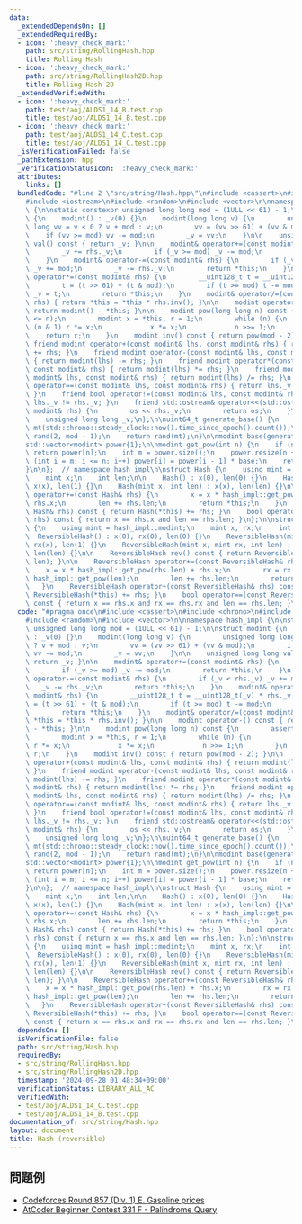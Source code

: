 ```yaml
---
data:
  _extendedDependsOn: []
  _extendedRequiredBy:
  - icon: ':heavy_check_mark:'
    path: src/string/RollingHash.hpp
    title: Rolling Hash
  - icon: ':heavy_check_mark:'
    path: src/string/RollingHash2D.hpp
    title: Rolling Hash 2D
  _extendedVerifiedWith:
  - icon: ':heavy_check_mark:'
    path: test/aoj/ALDS1_14_B.test.cpp
    title: test/aoj/ALDS1_14_B.test.cpp
  - icon: ':heavy_check_mark:'
    path: test/aoj/ALDS1_14_C.test.cpp
    title: test/aoj/ALDS1_14_C.test.cpp
  _isVerificationFailed: false
  _pathExtension: hpp
  _verificationStatusIcon: ':heavy_check_mark:'
  attributes:
    links: []
  bundledCode: "#line 2 \"src/string/Hash.hpp\"\n#include <cassert>\n#include <chrono>\n\
    #include <iostream>\n#include <random>\n#include <vector>\n\nnamespace hash_impl\
    \ {\n\nstatic constexpr unsigned long long mod = (1ULL << 61) - 1;\n\nstruct modint\
    \ {\n    modint() : _v(0) {}\n    modint(long long v) {\n        unsigned long\
    \ long vv = v < 0 ? v + mod : v;\n        vv = (vv >> 61) + (vv & mod);\n    \
    \    if (vv >= mod) vv -= mod;\n        _v = vv;\n    }\n\n    unsigned long long\
    \ val() const { return _v; }\n\n    modint& operator+=(const modint& rhs) {\n\
    \        _v += rhs._v;\n        if (_v >= mod) _v -= mod;\n        return *this;\n\
    \    }\n    modint& operator-=(const modint& rhs) {\n        if (_v < rhs._v)\
    \ _v += mod;\n        _v -= rhs._v;\n        return *this;\n    }\n    modint&\
    \ operator*=(const modint& rhs) {\n        __uint128_t t = __uint128_t(_v) * rhs._v;\n\
    \        t = (t >> 61) + (t & mod);\n        if (t >= mod) t -= mod;\n       \
    \ _v = t;\n        return *this;\n    }\n    modint& operator/=(const modint&\
    \ rhs) { return *this = *this * rhs.inv(); }\n\n    modint operator-() const {\
    \ return modint() - *this; }\n\n    modint pow(long long n) const {\n        assert(0\
    \ <= n);\n        modint x = *this, r = 1;\n        while (n) {\n            if\
    \ (n & 1) r *= x;\n            x *= x;\n            n >>= 1;\n        }\n    \
    \    return r;\n    }\n    modint inv() const { return pow(mod - 2); }\n\n   \
    \ friend modint operator+(const modint& lhs, const modint& rhs) { return modint(lhs)\
    \ += rhs; }\n    friend modint operator-(const modint& lhs, const modint& rhs)\
    \ { return modint(lhs) -= rhs; }\n    friend modint operator*(const modint& lhs,\
    \ const modint& rhs) { return modint(lhs) *= rhs; }\n    friend modint operator/(const\
    \ modint& lhs, const modint& rhs) { return modint(lhs) /= rhs; }\n    friend bool\
    \ operator==(const modint& lhs, const modint& rhs) { return lhs._v == rhs._v;\
    \ }\n    friend bool operator!=(const modint& lhs, const modint& rhs) { return\
    \ lhs._v != rhs._v; }\n    friend std::ostream& operator<<(std::ostream& os, const\
    \ modint& rhs) {\n        os << rhs._v;\n        return os;\n    }\n\n  private:\n\
    \    unsigned long long _v;\n};\n\nuint64_t generate_base() {\n    std::mt19937_64\
    \ mt(std::chrono::steady_clock::now().time_since_epoch().count());\n    std::uniform_int_distribution<uint64_t>\
    \ rand(2, mod - 1);\n    return rand(mt);\n}\n\nmodint base(generate_base());\n\
    std::vector<modint> power{1};\n\nmodint get_pow(int n) {\n    if (n < int(power.size()))\
    \ return power[n];\n    int m = power.size();\n    power.resize(n + 1);\n    for\
    \ (int i = m; i <= n; i++) power[i] = power[i - 1] * base;\n    return power[n];\n\
    }\n\n};  // namespace hash_impl\n\nstruct Hash {\n    using mint = hash_impl::modint;\n\
    \    mint x;\n    int len;\n\n    Hash() : x(0), len(0) {}\n    Hash(mint x) :\
    \ x(x), len(1) {}\n    Hash(mint x, int len) : x(x), len(len) {}\n\n    Hash&\
    \ operator+=(const Hash& rhs) {\n        x = x * hash_impl::get_pow(rhs.len) +\
    \ rhs.x;\n        len += rhs.len;\n        return *this;\n    }\n    Hash operator+(const\
    \ Hash& rhs) const { return Hash(*this) += rhs; }\n    bool operator==(const Hash&\
    \ rhs) const { return x == rhs.x and len == rhs.len; }\n};\n\nstruct ReversibleHash\
    \ {\n    using mint = hash_impl::modint;\n    mint x, rx;\n    int len;\n\n  \
    \  ReversibleHash() : x(0), rx(0), len(0) {}\n    ReversibleHash(mint x) : x(x),\
    \ rx(x), len(1) {}\n    ReversibleHash(mint x, mint rx, int len) : x(x), rx(rx),\
    \ len(len) {}\n\n    ReversibleHash rev() const { return ReversibleHash(rx, x,\
    \ len); }\n\n    ReversibleHash operator+=(const ReversibleHash& rhs) {\n    \
    \    x = x * hash_impl::get_pow(rhs.len) + rhs.x;\n        rx = rx + rhs.rx *\
    \ hash_impl::get_pow(len);\n        len += rhs.len;\n        return *this;\n \
    \   }\n    ReversibleHash operator+(const ReversibleHash& rhs) const { return\
    \ ReversibleHash(*this) += rhs; }\n    bool operator==(const ReversibleHash& rhs)\
    \ const { return x == rhs.x and rx == rhs.rx and len == rhs.len; }\n};\n"
  code: "#pragma once\n#include <cassert>\n#include <chrono>\n#include <iostream>\n\
    #include <random>\n#include <vector>\n\nnamespace hash_impl {\n\nstatic constexpr\
    \ unsigned long long mod = (1ULL << 61) - 1;\n\nstruct modint {\n    modint()\
    \ : _v(0) {}\n    modint(long long v) {\n        unsigned long long vv = v < 0\
    \ ? v + mod : v;\n        vv = (vv >> 61) + (vv & mod);\n        if (vv >= mod)\
    \ vv -= mod;\n        _v = vv;\n    }\n\n    unsigned long long val() const {\
    \ return _v; }\n\n    modint& operator+=(const modint& rhs) {\n        _v += rhs._v;\n\
    \        if (_v >= mod) _v -= mod;\n        return *this;\n    }\n    modint&\
    \ operator-=(const modint& rhs) {\n        if (_v < rhs._v) _v += mod;\n     \
    \   _v -= rhs._v;\n        return *this;\n    }\n    modint& operator*=(const\
    \ modint& rhs) {\n        __uint128_t t = __uint128_t(_v) * rhs._v;\n        t\
    \ = (t >> 61) + (t & mod);\n        if (t >= mod) t -= mod;\n        _v = t;\n\
    \        return *this;\n    }\n    modint& operator/=(const modint& rhs) { return\
    \ *this = *this * rhs.inv(); }\n\n    modint operator-() const { return modint()\
    \ - *this; }\n\n    modint pow(long long n) const {\n        assert(0 <= n);\n\
    \        modint x = *this, r = 1;\n        while (n) {\n            if (n & 1)\
    \ r *= x;\n            x *= x;\n            n >>= 1;\n        }\n        return\
    \ r;\n    }\n    modint inv() const { return pow(mod - 2); }\n\n    friend modint\
    \ operator+(const modint& lhs, const modint& rhs) { return modint(lhs) += rhs;\
    \ }\n    friend modint operator-(const modint& lhs, const modint& rhs) { return\
    \ modint(lhs) -= rhs; }\n    friend modint operator*(const modint& lhs, const\
    \ modint& rhs) { return modint(lhs) *= rhs; }\n    friend modint operator/(const\
    \ modint& lhs, const modint& rhs) { return modint(lhs) /= rhs; }\n    friend bool\
    \ operator==(const modint& lhs, const modint& rhs) { return lhs._v == rhs._v;\
    \ }\n    friend bool operator!=(const modint& lhs, const modint& rhs) { return\
    \ lhs._v != rhs._v; }\n    friend std::ostream& operator<<(std::ostream& os, const\
    \ modint& rhs) {\n        os << rhs._v;\n        return os;\n    }\n\n  private:\n\
    \    unsigned long long _v;\n};\n\nuint64_t generate_base() {\n    std::mt19937_64\
    \ mt(std::chrono::steady_clock::now().time_since_epoch().count());\n    std::uniform_int_distribution<uint64_t>\
    \ rand(2, mod - 1);\n    return rand(mt);\n}\n\nmodint base(generate_base());\n\
    std::vector<modint> power{1};\n\nmodint get_pow(int n) {\n    if (n < int(power.size()))\
    \ return power[n];\n    int m = power.size();\n    power.resize(n + 1);\n    for\
    \ (int i = m; i <= n; i++) power[i] = power[i - 1] * base;\n    return power[n];\n\
    }\n\n};  // namespace hash_impl\n\nstruct Hash {\n    using mint = hash_impl::modint;\n\
    \    mint x;\n    int len;\n\n    Hash() : x(0), len(0) {}\n    Hash(mint x) :\
    \ x(x), len(1) {}\n    Hash(mint x, int len) : x(x), len(len) {}\n\n    Hash&\
    \ operator+=(const Hash& rhs) {\n        x = x * hash_impl::get_pow(rhs.len) +\
    \ rhs.x;\n        len += rhs.len;\n        return *this;\n    }\n    Hash operator+(const\
    \ Hash& rhs) const { return Hash(*this) += rhs; }\n    bool operator==(const Hash&\
    \ rhs) const { return x == rhs.x and len == rhs.len; }\n};\n\nstruct ReversibleHash\
    \ {\n    using mint = hash_impl::modint;\n    mint x, rx;\n    int len;\n\n  \
    \  ReversibleHash() : x(0), rx(0), len(0) {}\n    ReversibleHash(mint x) : x(x),\
    \ rx(x), len(1) {}\n    ReversibleHash(mint x, mint rx, int len) : x(x), rx(rx),\
    \ len(len) {}\n\n    ReversibleHash rev() const { return ReversibleHash(rx, x,\
    \ len); }\n\n    ReversibleHash operator+=(const ReversibleHash& rhs) {\n    \
    \    x = x * hash_impl::get_pow(rhs.len) + rhs.x;\n        rx = rx + rhs.rx *\
    \ hash_impl::get_pow(len);\n        len += rhs.len;\n        return *this;\n \
    \   }\n    ReversibleHash operator+(const ReversibleHash& rhs) const { return\
    \ ReversibleHash(*this) += rhs; }\n    bool operator==(const ReversibleHash& rhs)\
    \ const { return x == rhs.x and rx == rhs.rx and len == rhs.len; }\n};\n"
  dependsOn: []
  isVerificationFile: false
  path: src/string/Hash.hpp
  requiredBy:
  - src/string/RollingHash.hpp
  - src/string/RollingHash2D.hpp
  timestamp: '2024-09-28 01:48:34+09:00'
  verificationStatus: LIBRARY_ALL_AC
  verifiedWith:
  - test/aoj/ALDS1_14_C.test.cpp
  - test/aoj/ALDS1_14_B.test.cpp
documentation_of: src/string/Hash.hpp
layout: document
title: Hash (reversible)
---
```


## 問題例
- [Codeforces Round 857 (Div. 1) E. Gasoline prices](https://codeforces.com/contest/1801/problem/E)
- [AtCoder Beginner Contest 331 F - Palindrome Query](https://atcoder.jp/contests/abc331/tasks/abc331_f)